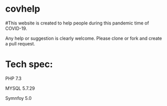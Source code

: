 # covhelp

#This website is created to help people during this pandemic time of COVID-19.

Any help or suggestion is clearly welcome. Please clone or fork and create a pull request.

# Tech spec:

PHP 7.3

MYSQL  5.7.29

Symnfoy 5.0
